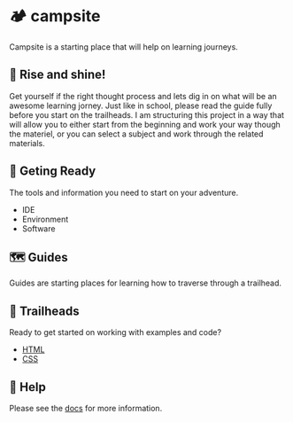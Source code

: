 # 🏕️ campsite

Campsite is a starting place that will help on learning journeys.

## 🍳 Rise and shine!

Get yourself if the right thought process and lets dig in on what will be an awesome learning jorney. Just like in school, please read the guide fully before you start on the trailheads. I am structuring this project in a way that will allow you to either start from the beginning and work your way though the materiel, or you can select a subject and work through the related materials.

## 🎒 Geting Ready

The tools and information you need to start on your adventure.

- IDE
- Environment
- Software

## 🗺️ Guides

Guides are starting places for learning how to traverse through a trailhead.

## 🥾 Trailheads

Ready to get started on working with examples and code?

- [HTML](trailheads/HTML/)
- [CSS](trailheads/CSS/)

## 🔦 Help

Please see the [docs](/docs/) for more information.
